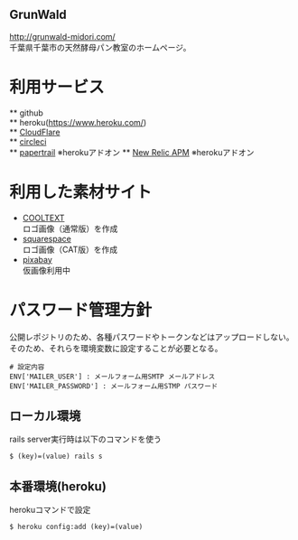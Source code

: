 GrunWald
-----

http://grunwald-midori.com/  
千葉県千葉市の天然酵母パン教室のホームページ。  

# 利用サービス
** github  
** heroku(https://www.heroku.com/)  
** [CloudFlare](https://www.cloudflare.com/)  
** [circleci](https://circleci.com/)  
** [papertrail](https://addons.heroku.com/papertrail) ※herokuアドオン 
** [New Relic APM](https://addons.heroku.com/newrelic) ※herokuアドオン  

# 利用した素材サイト
* [COOLTEXT](http://cooltext.com/)  
ロゴ画像（通常版）を作成  
* [squarespace](http://www.squarespace.com/logo)  
ロゴ画像（CAT版）を作成  
* [pixabay](https://pixabay.com/)  
仮画像利用中  

# パスワード管理方針
公開レポジトリのため、各種パスワードやトークンなどはアップロードしない。  
そのため、それらを環境変数に設定することが必要となる。  
```
# 設定内容
ENV['MAILER_USER'] : メールフォーム用SMTP メールアドレス
ENV['MAILER_PASSWORD'] : メールフォーム用STMP パスワード
```

## ローカル環境
rails server実行時は以下のコマンドを使う  

```
$ (key)=(value) rails s
```

## 本番環境(heroku)
herokuコマンドで設定  

```
$ heroku config:add (key)=(value)
```
